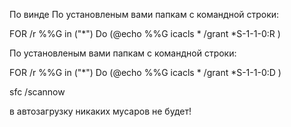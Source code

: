 
По винде 
По установленым вами папкам с командной строки:

FOR /r %%G in ("*") Do (@echo %%G
icacls * /grant *S-1-1-0:R )

По установленым вами папкам с командной строки:

FOR /r %%G in ("*") Do (@echo %%G
icacls * /grant *S-1-1-0:D )

sfc /scannow


в автозагрузку
никаких мусаров не будет!

